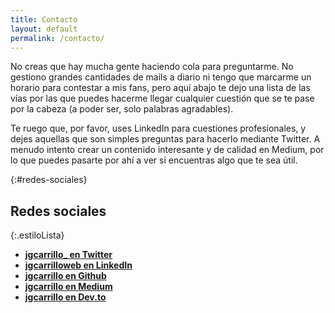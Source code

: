 ```yaml
---
title: Contacto
layout: default
permalink: /contacto/
---
```


No creas que hay mucha gente haciendo cola para preguntarme. No gestiono grandes cantidades de mails a diario ni tengo que marcarme un horario para contestar a mis fans, pero aquí abajo te dejo una lista de las vías por las que puedes hacerme llegar cualquier cuestión que se te pase por la cabeza (a poder ser, solo palabras agradables).

Te ruego que, por favor, uses LinkedIn para cuestiones profesionales, y dejes aquellas que son simples preguntas para hacerlo mediante Twitter. A menudo intento crear un contenido interesante y de calidad en Medium, por lo que puedes pasarte por ahí a ver si encuentras algo que te sea útil.

{:#redes-sociales}

## Redes sociales

{:.estiloLista}

- **[jgcarrillo\_ en Twitter](https://twitter.com/jgcarrillo_)**
- **[jgcarrilloweb en LinkedIn](https://es.linkedin.com/in/jgcarrilloweb)**
- **[jgcarrillo en Github](https://github.com/jgcarrillo)**
- **[jgcarrillo en Medium](https://medium.com/@jgcarrillo)**
- **[jgcarrillo en Dev.to](https://dev.to/jgcarrillo)**
